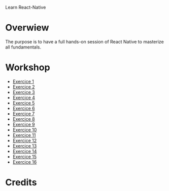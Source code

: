 Learn React-Native
# Overwiew 
The purpose is to have a full hands-on session of React Native to masterize all fundamentals.
# Workshop 

- [Exercice 1](exo-1/README.md)
- [Exercice 2](exo-2/README.md)
- [Exercice 3](exo-3/README.md)
- [Exercice 4](exo-4/README.md)
- [Exercice 5](exo-5/README.md)
- [Exercice 6](exo-6/README.md)
- [Exercice 7](exo-7/README.md)
- [Exercice 8](exo-8/README.md)
- [Exercice 9](exo-9/README.md)
- [Exercice 10](exo-10/README.md)
- [Exercice 11](exo-11/README.md)
- [Exercice 12](exo-12/README.md)
- [Exercice 13](exo-13/README.md)
- [Exercice 14](exo-14/README.md)
- [Exercice 15](exo-15/README.md)
- [Exercice 16](exo-16/README.md)

# Credits

